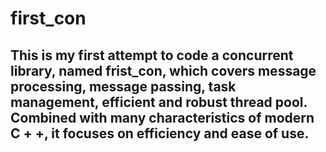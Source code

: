 # first_con

## This is my first attempt to code a concurrent library, named frist_con, which covers message processing, message passing, task management, efficient and robust thread pool. Combined with many characteristics of modern C + +, it focuses on efficiency and ease of use.

